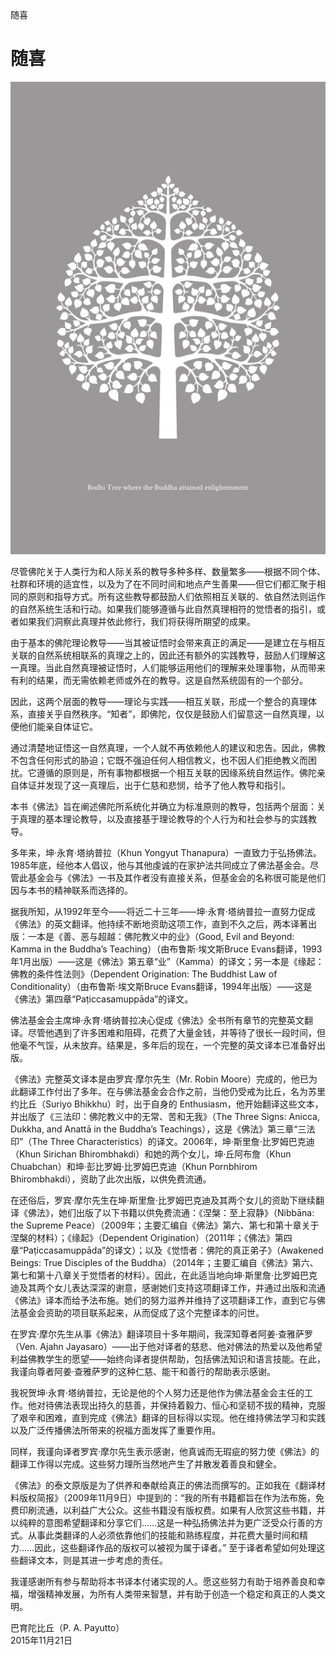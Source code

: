 随喜

# 随喜

[![image](./includes/images/illustrations/white-bodhi-tree-trade.jpg)](https://buddhadhamma.github.io/includes/images/illustrations/white-bodhi-tree-trade.pdf)

尽管佛陀关于人类行为和人际关系的教导多种多样、数量繁多——根据不同个体、社群和环境的适宜性，以及为了在不同时间和地点产生善果——但它们都汇聚于相同的原则和指导方式。所有这些教导都鼓励人们依照相互关联的、依自然法则运作的自然系统生活和行动。如果我们能够遵循与此自然真理相符的觉悟者的指引，或者如果我们洞察此真理并依此修行，我们将获得所期望的成果。

由于基本的佛陀理论教导——当其被证悟时会带来真正的满足——是建立在与相互关联的自然系统相联系的真理之上的，因此还有额外的实践教导，鼓励人们理解这一真理。当此自然真理被证悟时，人们能够运用他们的理解来处理事物，从而带来有利的结果，而无需依赖老师或外在的教导。这是自然系统固有的一个部分。

因此，这两个层面的教导——理论与实践——相互关联，形成一个整合的真理体系，直接关乎自然秩序。“知者”，即佛陀，仅仅是鼓励人们留意这一自然真理，以便他们能亲自体证它。

通过清楚地证悟这一自然真理，一个人就不再依赖他人的建议和忠告。因此，佛教不包含任何形式的胁迫；它既不强迫任何人相信教义，也不因人们拒绝教义而困扰。它遵循的原则是，所有事物都根据一个相互关联的因缘系统自然运作。佛陀亲自体证并发现了这一真理后，出于仁慈和悲悯，给予了他人教导和指引。

本书《佛法》旨在阐述佛陀所系统化并确立为标准原则的教导，包括两个层面：关于真理的基本理论教导，以及直接基于理论教导的个人行为和社会参与的实践教导。

多年来，坤·永育·塔纳普拉（Khun Yongyut Thanapura）一直致力于弘扬佛法。1985年底，经他本人倡议，他与其他虔诚的在家护法共同成立了佛法基金会。尽管此基金会与《佛法》一书及其作者没有直接关系，但基金会的名称很可能是他们因与本书的精神联系而选择的。

据我所知，从1992年至今——将近二十三年——坤·永育·塔纳普拉一直努力促成《佛法》的英文翻译。他持续不断地资助这项工作，直到不久之后，两本译著出版：一本是《善、恶与超越：佛陀教义中的业》（Good, Evil and Beyond: Kamma in the Buddha’s Teaching）（由布鲁斯·埃文斯Bruce Evans翻译，1993年1月出版）——这是《佛法》第五章“业”（Kamma）的译文；另一本是《缘起：佛教的条件性法则》（Dependent Origination: The Buddhist Law of Conditionality）（由布鲁斯·埃文斯Bruce Evans翻译，1994年出版）——这是《佛法》第四章“Paṭiccasamuppāda”的译文。

佛法基金会主席坤·永育·塔纳普拉决心促成《佛法》全书所有章节的完整英文翻译。尽管他遇到了许多困难和阻碍，花费了大量金钱，并等待了很长一段时间，但他毫不气馁，从未放弃。结果是，多年后的现在，一个完整的英文译本已准备好出版。

《佛法》完整英文译本是由罗宾·摩尔先生（Mr. Robin Moore）完成的，他已为此翻译工作付出了多年。在与佛法基金会合作之前，当他仍受戒为比丘，名为苏里约比丘（Suriyo Bhikkhu）时，出于自身的 Enthusiasm，他开始翻译这些文本，并出版了《三法印：佛陀教义中的无常、苦和无我》（The Three Signs: Anicca, Dukkha, and Anattā in the Buddha’s Teachings），这是《佛法》第三章“三法印”（The Three Characteristics）的译文。2006年，坤·斯里詹·比罗姆巴克迪（Khun Sirichan Bhirombhakdi）和她的两个女儿，坤·丘阿布詹（Khun Chuabchan）和坤·彭比罗姆·比罗姆巴克迪（Khun Pornbhirom Bhirombhakdi），资助了此次出版，以供免费流通。

在还俗后，罗宾·摩尔先生在坤·斯里詹·比罗姆巴克迪及其两个女儿的资助下继续翻译《佛法》，她们出版了以下书籍以供免费流通：《涅槃：至上寂静》（Nibbāna: the Supreme Peace）（2009年；主要汇编自《佛法》第六、第七和第十章关于涅槃的材料）；《缘起》（Dependent Origination）（2011年；《佛法》第四章“Paṭiccasamuppāda”的译文）；以及《觉悟者：佛陀的真正弟子》（Awakened Beings: True Disciples of the Buddha）（2014年；主要汇编自《佛法》第六、第七和第十八章关于觉悟者的材料）。因此，在此适当地向坤·斯里詹·比罗姆巴克迪及其两个女儿表达深深的谢意，感谢她们支持这项翻译工作，并通过出版和流通《佛法》译本而给予法布施。她们的努力滋养并维持了这项翻译工作，直到它与佛法基金会资助的项目联系起来，从而促成了这个完整译本的问世。

在罗宾·摩尔先生从事《佛法》翻译项目十多年期间，我深知尊者阿姜·查雅萨罗（Ven. Ajahn Jayasaro）——出于他对译者的慈悲、他对佛法的热爱以及他希望利益佛教学生的愿望——始终向译者提供帮助，包括佛法知识和语言技能。在此，我谨向尊者阿姜·查雅萨罗的这种仁慈、能干和善行的帮助表示感谢。

我祝贺坤·永育·塔纳普拉，无论是他的个人努力还是他作为佛法基金会主任的工作。他对待佛法表现出持久的慈善，并保持着毅力、恒心和坚韧不拔的精神，克服了艰辛和困难，直到完成《佛法》翻译的目标得以实现。他在维持佛法学习和实践以及广泛传播佛法所带来的祝福方面发挥了重要作用。

同样，我谨向译者罗宾·摩尔先生表示感谢，他真诚而无瑕疵的努力使《佛法》的翻译工作得以完成。这些努力理所当然地产生了并散发着善良和健全。

《佛法》的泰文原版是为了供养和奉献给真正的佛法而撰写的。正如我在《翻译材料版权简报》（2009年11月9日）中提到的：“我的所有书籍都旨在作为法布施，免费印刷流通，以利益广大公众。这些书籍没有版权费。如果有人欣赏这些书籍，并以纯粹的意图希望翻译和分享它们……这是一种弘扬佛法并为更广泛受众行善的方式。从事此类翻译的人必须依靠他们的技能和熟练程度，并花费大量时间和精力……因此，这些翻译作品的版权可以被视为属于译者。” 至于译者希望如何处理这些翻译文本，则是其进一步考虑的责任。

我谨感谢所有参与帮助将本书译本付诸实现的人。愿这些努力有助于培养善良和幸福，增强精神发展，为所有人类带来智慧，并有助于创造一个稳定和真正的人类文明。

巴育陀比丘（P. A. Payutto）  
2015年11月21日